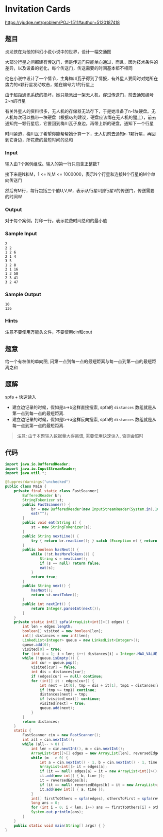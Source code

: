 # Invitation Cards

https://vjudge.net/problem/POJ-1511#author=5120187418

## 题目

炎龙侠在为他的科幻小说小说中的世界，设计一幅交通图

大部分行星之间都建有传送门，但是传送门只能单向通过，而且，因为技术条件的差异，以及设备的老化，每个传送门，传送需要的时间基本都不相同

他在小说中设计了一个情节，主角梅川瓦子得到了情报，有外星人要同时对她所在势力的n颗行星发动攻击，她在编号为1的行星上

由于超距通讯系统的损坏，她只能派出一架无人机，穿过传送门，前去通知编号2~n的行星

有关外星人的资料很多，无人机的存储器无法存下，于是她准备了n-1块硬盘。无人机每次可以携带一块硬盘（根据sy的建议，硬盘应该绑在无人机的腿上），前去通知完一颗行星后，它要回到梅川瓦子身边，再带上新的硬盘，通知下一个行星

时间紧迫，梅川瓦子希望你能帮帮她计算一下，无人机前去通知n-1颗行星，再回到它身边，所花费的最短时间的总和

### Input

输入由T个案例组成。输入的第一行只包含正整数T

接下来是N和M，1 <= N,M <= 1000000，表示N个行星和连接N个行星的M个单向传送门

然后有M行，每行包括三个值U,V,W，表示从行星U到行星V的传送门，传送需要的时间W

### Output

对于每个案例，打印一行，表示花费时间总和的最小值

### Sample Input

```
2
2 2
1 2 6
2 1 4
3 5
1 2 8
2 1 16
1 3 50
2 3 41
3 2 47
```

### Sample Output

```
10
136
```

### Hints

注意不要使用万能头文件，不要使用cin和cout

## 题意

给一个有权值的单向图, 问第一点到每一点的最短距离与每一点到第一点的最短距离之和

## 题解

spfa + 快速读入

- 建立边记录的时候，假如是a->b这样直接搜索, spfa的 `distances` 数组就是从第一点到每一点的最短距离.
- 建立边记录的时候，假如是b->a这样反向搜索, spfa的 `distances` 数组就是从每一点到第一点的最短距离.

> 注意: 由于本题输入数据量大得离谱, 需要使用快速读入, 否则会超时

## 代码

```java
import java.io.BufferedReader;
import java.io.InputStreamReader;
import java.util.*;

@SuppressWarnings("unchecked")
public class Main {
    private final static class FastScanner{
        BufferedReader br;
        StringTokenizer st;
        public FastScanner() {
            br = new BufferedReader(new InputStreamReader(System.in),16384);
            eat("");
        }
        public void eat(String s) {
            st = new StringTokenizer(s);
        }
        public String nextLine() {
            try { return br.readLine(); } catch (Exception e) { return null; }
        }
        public boolean hasNext() {
            while (!st.hasMoreTokens()) {
                String s = nextLine();
                if (s == null) return false;
                eat(s);
            }
            return true;
        }
        public String next() {
            hasNext();
            return st.nextToken();
        }
        public int nextInt() {
            return Integer.parseInt(next());
        }
    }
    private static int[] spfa(ArrayList<int[]>[] edges) {
        int len = edges.length;
        boolean[] visited = new boolean[len];
        int[] distances = new int[len];
        LinkedList<Integer> queue = new LinkedList<Integer>();
        queue.add(0);
        visited[0] = true;
        for (int i = 1; i < len; i++) distances[i] = Integer.MAX_VALUE;
        while (!queue.isEmpty()) {
            int cur = queue.pop();
            visited[cur] = false;
            int dis = distances[cur];
            if (edges[cur] == null) continue;
            for (int[] it : edges[cur]) {
                int next = it[0], tmp = dis + it[1], tmp1 = distances[next];
                if (tmp >= tmp1) continue;
                distances[next] = tmp;
                if (visited[next]) continue;
                visited[next] = true;
                queue.add(next);
            }
        }
        return distances;
    }
    static {
        FastScanner cin = new FastScanner();
        int all = cin.nextInt();
        while (all-- > 0) {
            int len = cin.nextInt(), m = cin.nextInt();
            ArrayList<int[]>[] edges = new ArrayList[len], reversedEdges = new ArrayList[len];
            while (m-- > 0) {
                int a = cin.nextInt() - 1, b = cin.nextInt() - 1, time = cin.nextInt();
                ArrayList<int[]> it = edges[a];
                if (it == null) edges[a] = it = new ArrayList<int[]>();
                it.add(new int[] { b, time });
                it = reversedEdges[b];
                if (it == null) reversedEdges[b] = it = new ArrayList<int[]>();
                it.add(new int[] { a, time });
            }
            int[] firstToOthers = spfa(edges), othersToFirst = spfa(reversedEdges);
            long ans = 0;
            for (int i = 0; i < len; i++) ans += firstToOthers[i] + othersToFirst[i];
            System.out.println(ans);
        }
    }
    public static void main(String[] args) { }
}
```
